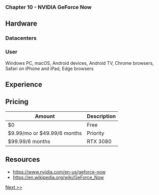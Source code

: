 ### Chapter 10 - NVIDIA GeForce Now

## Hardware

### Datacenters

### User

Windows PC, macOS, Android devices, Android TV, Chrome browsers, Safari on iPhone and iPad, Edge browsers

## Experience

## Pricing

| Amount | Description |
|--|--|
| $0 | Free |
| $9.99/mo or $49.99/6 months | Priority |
| $99.99/6 months | RTX 3080 |

## Resources

* https://www.nvidia.com/en-us/geforce-now
* https://en.wikipedia.org/wiki/GeForce_Now

[Next >>](120-chapter-11.md)
